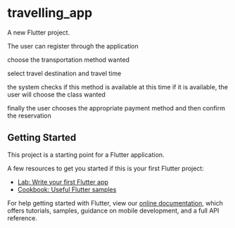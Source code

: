 # travelling_app

A new Flutter project.
 
The user can register through the application 

 choose the transportation method wanted

 select  travel destination and travel time

 the system checks if this method is available at this time
if it is available, the user will choose the class wanted

 finally the user chooses the appropriate payment method and then confirm the reservation

## Getting Started

This project is a starting point for a Flutter application.

A few resources to get you started if this is your first Flutter project:

- [Lab: Write your first Flutter app](https://flutter.dev/docs/get-started/codelab)
- [Cookbook: Useful Flutter samples](https://flutter.dev/docs/cookbook)

For help getting started with Flutter, view our
[online documentation](https://flutter.dev/docs), which offers tutorials,
samples, guidance on mobile development, and a full API reference.
